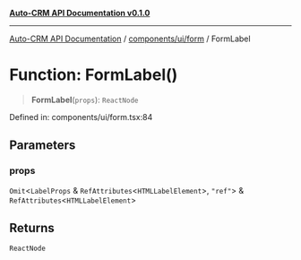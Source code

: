 [**Auto-CRM API Documentation v0.1.0**](../../../../README.md)

***

[Auto-CRM API Documentation](../../../../README.md) / [components/ui/form](../README.md) / FormLabel

# Function: FormLabel()

> **FormLabel**(`props`): `ReactNode`

Defined in: components/ui/form.tsx:84

## Parameters

### props

`Omit`\<`LabelProps` & `RefAttributes`\<`HTMLLabelElement`\>, `"ref"`\> & `RefAttributes`\<`HTMLLabelElement`\>

## Returns

`ReactNode`
